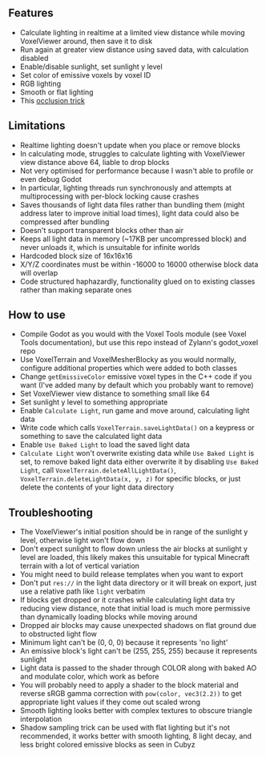 Features
----
- Calculate lighting in realtime at a limited view distance while moving VoxelViewer around, then save it to disk
- Run again at greater view distance using saved data, with calculation disabled
- Enable/disable sunlight, set sunlight y level
- Set color of emissive voxels by voxel ID
- RGB lighting
- Smooth or flat lighting
- This [occlusion trick](https://www.youtube.com/watch?v=rIX-RsFFF4Y)

Limitations
----
- Realtime lighting doesn't update when you place or remove blocks
- In calculating mode, struggles to calculate lighting with VoxelViewer view distance above 64, liable to drop blocks
- Not very optimised for performance because I wasn't able to profile or even debug Godot
- In particular, lighting threads run synchronously and attempts at multiprocessing with per-block locking cause crashes
- Saves thousands of light data files rather than bundling them (might address later to improve initial load times), light data could also be compressed after bundling
- Doesn't support transparent blocks other than air
- Keeps all light data in memory (~17KB per uncompressed block) and never unloads it, which is unsuitable for infinite worlds
- Hardcoded block size of 16x16x16
- X/Y/Z coordinates must be within -16000 to 16000 otherwise block data will overlap
- Code structured haphazardly, functionality glued on to existing classes rather than making separate ones

How to use
----
- Compile Godot as you would with the Voxel Tools module (see Voxel Tools documentation), but use this repo instead of Zylann's godot_voxel repo
- Use VoxelTerrain and VoxelMesherBlocky as you would normally, configure additional properties which were added to both classes
- Change `getEmissiveColor` emissive voxel types in the C++ code if you want (I've added many by default which you probably want to remove)
- Set VoxelViewer view distance to something small like 64
- Set sunlight y level to something appropriate
- Enable `Calculate Light`, run game and move around, calculating light data
- Write code which calls `VoxelTerrain.saveLightData()` on a keypress or something to save the calculated light data
- Enable `Use Baked Light` to load the saved light data
- `Calculate Light` won't overwrite existing data while `Use Baked Light` is set, to remove baked light data either overwrite it by disabling `Use Baked Light`, call `VoxelTerrain.deleteAllLightData()`, `VoxelTerrain.deleteLightData(x, y, z)` for specific blocks, or just delete the contents of your light data directory

Troubleshooting
----
- The VoxelViewer's initial position should be in range of the sunlight y level, otherwise light won't flow down
- Don't expect sunlight to flow down unless the air blocks at sunlight y level are loaded, this likely makes this unsuitable for typical Minecraft terrain with a lot of vertical variation
- You might need to build release templates when you want to export
- Don't put `res://` in the light data directory or it will break on export, just use a relative path like `light` verbatim
- If blocks get dropped or it crashes while calculating light data try reducing view distance, note that initial load is much more permissive than dynamically loading blocks while moving around
- Dropped air blocks may cause unexpected shadows on flat ground due to obstructed light flow
- Minimum light can't be (0, 0, 0) because it represents 'no light'
- An emissive block's light can't be (255, 255, 255) because it represents sunlight
- Light data is passed to the shader through COLOR along with baked AO and modulate color, which work as before
- You will probably need to apply a shader to the block material and reverse sRGB gamma correction with `pow(color, vec3(2.2))` to get appropriate light values if they come out scaled wrong
- Smooth lighting looks better with complex textures to obscure triangle interpolation
- Shadow sampling trick can be used with flat lighting but it's not recommended, it works better with smooth lighting, 8 light decay, and less bright colored emissive blocks as seen in Cubyz
